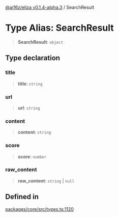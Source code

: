 [@ai16z/eliza v0.1.4-alpha.3](../index.md) / SearchResult

# Type Alias: SearchResult

> **SearchResult**: `object`

## Type declaration

### title

> **title**: `string`

### url

> **url**: `string`

### content

> **content**: `string`

### score

> **score**: `number`

### raw\_content

> **raw\_content**: `string` \| `null`

## Defined in

[packages/core/src/types.ts:1120](https://github.com/ceasar28/TRUTH/blob/main/TRUTH_agent/packages/core/src/types.ts#L1120)
